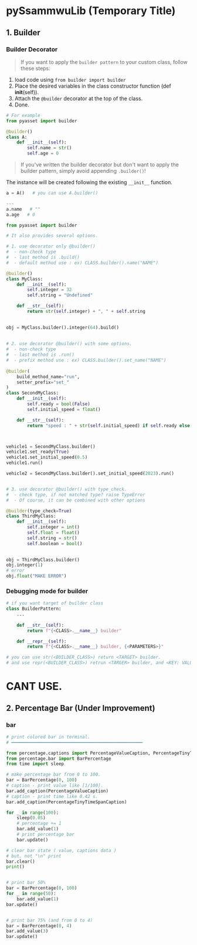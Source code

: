 # pySsammwuLib (Temporary Title)


## 1. Builder 
### Builder Decorator

> If you want to apply the `builder pattern` to your custom class, follow these steps:
1. load code using `from builder import builder`
2. Place the desired variables in the class constructor function (def __init__(self)).
3. Attach the `@builder` decorator at the top of the class.
4. Done.

```python
# For example
from pyasset import builder

@builder()
class A:
    def __init__(self):
        self.name = str()
        self.age = 0
```

> If you've written the builder decorator but don't want to apply the builder pattern, simply avoid appending `.builder()`!  

The instance will be created following the existing `__init__` function.

```python
a = A()   # you can use A.builder() 

---
a.name   # ""
a.age   # 0
```

```python
from pyasset import builder

# It also provides several options.

# 1. use decorator only @builder()
#  - non-check type
#  - last method is .build()
#  - default method use : ex) CLASS.builder().name("NAME")

@builder()
class MyClass:
    def __init__(self):
        self.integer = 32
        self.string = "Undefined"

    def __str__(self):
        return str(self.integer) + ", " + self.string

    
obj = MyClass.builder().integer(64).build()
    
    
# 2. use decorator @builder() with some options.
#  - non-check type
#  - last method is .run()
#  - prefix method use : ex) CLASS.builder().set_name("NAME")
    
@builder(
    build_method_name="run",
    setter_prefix="set_"
)
class SecondMyClass:
    def __init__(self):
        self.ready = bool(False)
        self.initial_speed = float()

    def __str__(self):
        return "speed : " + str(self.initial_speed) if self.ready else "not ready."



vehicle1 = SecondMyClass.builder()
vehicle1.set_ready(True)
vehicle1.set_initial_speed(0.5)
vehicle1.run()

vehicle2 = SecondMyClass.builder().set_initial_speed(2023).run()


# 3. use decorator @builder() with type_check.
#  - check type, if not matched type? raise TypeError
#  - Of course, it can be combined with other options

@builder(type_check=True)
class ThirdMyClass:
    def __init__(self):
        self.integer = int()
        self.float = float()
        self.string = str()
        self.boolean = bool()

        
obj = ThirdMyClass.builder()
obj.integer(1)
# error
obj.float("MAKE ERROR")
```

### Debugging mode for builder
```python
# if you want target of builder class
class BuilderPattern:
    ...
    
    def __str__(self):
        return f"{<CLASS>.__name__} builder"

    def __repr__(self):
        return f"{<CLASS>.__name__} builder, {<PARAMETERS>}"

# you can use str(<BUILDER_CLASS>) return <TARGET> builder.
# and use repr(<BUILDER_CLASS>) retrun <TARGER> builder, and <KEY: VALUE> maps.
```


# CANT USE.
## 2. Percentage Bar (Under Improvement)

### bar

```python
# print colored bar in terminal.
# ━━━━━━━━━━━━━━━━━━━━━━━━━━━━━━━━━━━━━━━━━━━━━━━━━━ 

from percentage.captions import PercentageValueCaption, PercentageTinyTimeSpanCaption
from percentage.bar import BarPercentage
from time import sleep

# make percentage bar from 0 to 100.
bar = BarPercentage(0, 100)
# caption - print value like [1/100].
bar.add_caption(PercentageValueCaption)
# caption - print time like 0.42 s.
bar.add_caption(PercentageTinyTimeSpanCaption)

for _ in range(100):
    sleep(0.05)
    # percentage += 1
    bar.add_value(1)
    # print percentage bar
    bar.update()

# clear bar state ( value, captions data )
# but, not "\n" print
bar.clear()
print()


# print bar 50%
bar = BarPercentage(0, 100)
for _ in range(50):
    bar.add_value(1)
bar.update()


# print bar 75% (and from 0 to 4)
bar = BarPercentage(0, 4)
bar.add_value(3)
bar.update()
```